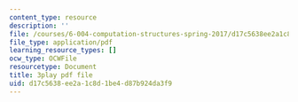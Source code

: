```yaml
---
content_type: resource
description: ''
file: /courses/6-004-computation-structures-spring-2017/d17c5638ee2a1c8d1be4d87b924da3f9_jsJ0nR38zvo.pdf
file_type: application/pdf
learning_resource_types: []
ocw_type: OCWFile
resourcetype: Document
title: 3play pdf file
uid: d17c5638-ee2a-1c8d-1be4-d87b924da3f9
---
```

